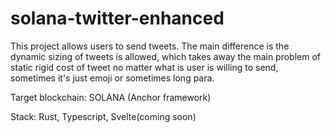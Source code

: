 # solana-twitter-enhanced

This project allows users to send tweets.
The main difference is the dynamic sizing of tweets is allowed, which takes away the main problem of static rigid cost of tweet no matter what is user is willing to send, sometimes it's just emoji or sometimes long para.

Target blockchain: SOLANA (Anchor framework)

Stack: Rust, Typescript, Svelte(coming soon)
